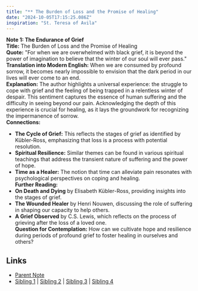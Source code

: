 ```yaml
---
title: "** The Burden of Loss and the Promise of Healing"
date: "2024-10-05T17:15:25.086Z"
inspiration: "St. Teresa of Avila"
---
```


  

**Note 1: The Endurance of Grief**  
**Title:** The Burden of Loss and the Promise of Healing  
**Quote:** "For when we are overwhelmed with black grief, it is beyond the power of imagination to believe that the winter of our soul will ever pass."  
**Translation into Modern English:** When we are consumed by profound sorrow, it becomes nearly impossible to envision that the dark period in our lives will ever come to an end.  
**Explanation:** The author highlights a universal experience: the struggle to cope with grief and the feeling of being trapped in a relentless winter of despair. This sentiment captures the essence of human suffering and the difficulty in seeing beyond our pain. Acknowledging the depth of this experience is crucial for healing, as it lays the groundwork for recognizing the impermanence of sorrow.  
**Connections:**  
- **The Cycle of Grief:** This reflects the stages of grief as identified by Kübler-Ross, emphasizing that loss is a process with potential resolution.  
- **Spiritual Resilience:** Similar themes can be found in various spiritual teachings that address the transient nature of suffering and the power of hope.  
- **Time as a Healer:** The notion that time can alleviate pain resonates with psychological perspectives on coping and healing.  
**Further Reading:**  
- **On Death and Dying** by Elisabeth Kübler-Ross, providing insights into the stages of grief.  
- **The Wounded Healer** by Henri Nouwen, discussing the role of suffering in shaping our capacity to help others.  
- **A Grief Observed** by C.S. Lewis, which reflects on the process of grieving after the loss of a loved one.  
**Question for Contemplation:** How can we cultivate hope and resilience during periods of profound grief to foster healing in ourselves and others?  



## Links

- [Parent Note](/parent-note.md)
- [Sibling 1](/zettel1.md) | [Sibling 2](/zettel2.md) | [Sibling 3](/zettel3.md) | [Sibling 4](/zettel4.md)
